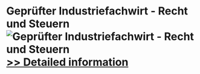 # Geprüfter Industriefachwirt - Recht und Steuern<br />![Geprüfter Industriefachwirt - Recht und Steuern](https://mycommerce.akamaized.net/api/pimages/P300601274/BIG/300601274.JPG)<br />[>> Detailed information](https://secure.shareit.com/shareit/product.html?productid=300601274&affiliateid=200057808)